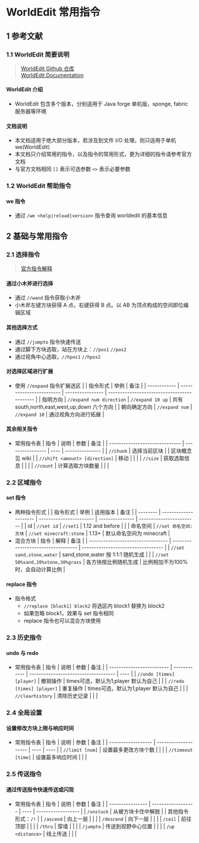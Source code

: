 <link rel=stylesheet href=style.css>

# WorldEdit 常用指令
## 1 参考文献
### 1.1 WorldEdit 简要说明
> [WorldEdit Github 仓库](https://github.com/EngineHub/WorldEdit)  
> [WorldEdit Documentation](https://worldedit.enginehub.org/en/latest/)
#### WorldEdit 介绍
- WorldEdit 包含多个版本，分别适用于 Java forge 单机版，sponge, fabric 服务器等环境
#### 文档说明
- 本文档适用于绝大部分版本，若涉及到文件 I/O 处理，则只适用于单机 we(WorldEdit)
- 本文档只介绍常用的指令，以及指令的常用形式，更为详细的指令请参考官方文档
- 与官方文档相同 `[]` 表示可选参数 `<>` 表示必要参数
### 1.2 WorldEdit 帮助指令
#### we 指令
- 通过 `/we <help|reload|version>` 指令查询 worldedit 的基本信息

## 2 基础与常用指令
### 2.1 选择指令
> [官方指令解释](https://worldedit.enginehub.org/en/latest/commands/)
#### 通过小木斧进行选择
- 通过 `//wand` 指令获取小木斧
- 小木斧左键方块获得 A 点，右键获得 B 点。以 AB 为顶点构成的空间即位编辑区域
#### 其他选择方式
- 通过 `//jumpto` 指令快速传送
- 通过脚下方块选取，站在方块上：`//pos1`  `//pos2`
- 通过视角中心选取，`//hpos1` `//hpos2`
#### 对选择区域进行扩展
- 使用 `//expand` 指令扩展选区
  |              | 指令形式                 | 举例             | 备注                                        |
  | ------------ | ------------------------ | ---------------- | ------------------------------------------- |
  | 指明方向     | `//expand num direction` | `//expand 10 up` | 共有 south,north,east,west,up,down 六个方向 |
  | 朝向确定方向 | `//expand num`           | `//expand 10`    | 通过视角方向进行拓展                        |
#### 其余相关指令
- 常用指令表
  | 指令                           | 说明             | 参数 | 备注            |
  | ------------------------------ | ---------------- | ---- | --------------- |
  | `//chunk`                      | 选择当前区块     |      | 区块概念见 wiki |
  | `//shift <amount> [direction]` | 移动             |      |                 |
  | `//size`                       | 获取选取信息     |      |                 |
  | `//count`                      | 计算选取方块数量 |      |                 |
  

### 2.2 区域指令
#### set 指令
- 两种指令形式
  |          | 指令形式              | 举例                    | 适用版本        | 备注                     |
  | -------- | --------------------- | ----------------------- | --------------- | ------------------------ |
  | id       | `//set id`            | `//set1`                | 1.12 and before |                          |
  | 命名空间 | `//set 命名空间:方块` | `//set minecraft:stone` | 1.13+           | 默认命名空间为 minecraft |
- 混合方块
  | 指令                              | 解释                               | 备注                               |
  | --------------------------------- | ---------------------------------- | ---------------------------------- |
  | `//set sand,stone,water`          | sand,stone,water 按 1:1:1 随机生成 |                                    |
  | `//set 50%sand,20%stone,30%grass` | 各方快按比例随机生成               | 比例相加不为100%时，会自动计算比例 |
#### replace 指令
- 指令格式  
  - `//replace [block1] block2` 将选区内 block1 替换为 block2  
  - 如果忽略 block1，效果与 set 指令相同
  - replace 指令也可以混合方块使用 

### 2.3 历史指令
#### undo 与 redo
- 常用指令表
  | 指令                      | 说明         | 参数                                 | 备注 |
  | ------------------------- | ------------ | ------------------------------------ | ---- |
  | `//undo [times] [player]` | 撤销操作     | times可选，默认为1;player 默认为自己 |      |
  | `//redo [times] [player]` | 重复操作     | times可选，默认为1;player 默认为自己 |      |
  | `//clearhistory`          | 清除历史记录 |                                      |      |

### 2.4 全局设置
#### 设置修改方块上限与响应时间
- 常用指令表
  | 指令               | 说明                 | 参数 | 备注 |
  | ------------------ | -------------------- | ---- | ---- |
  | `//limit [num]`    | 设置最多更改方块个数 |      |      |
  | `//timeout [time]` | 设置最多响应时间     |      |      |

### 2.5 传送指令
#### 通过传送指令快速传送或闪现
- 常用指令表
  | 指令             | 说明               | 参数 | 备注               |
  | ---------------- | ------------------ | ---- | ------------------ |
  | `/unstuck`       | 从被方块卡住中解脱 |      | 其他指令形式：`/!` |
  | `/ascend`        | 向上一层           |      |                    |
  | `/descend`       | 向下一层           |      |                    |
  | `/ceil`          | 前往顶部           |      |                    |
  | `/thru`          | 穿墙               |      |                    |
  | `/jumpto`        | 传送到视野中心位置 |      |                    |
  | `/up <distance>` | 线上传送           |      |                    |